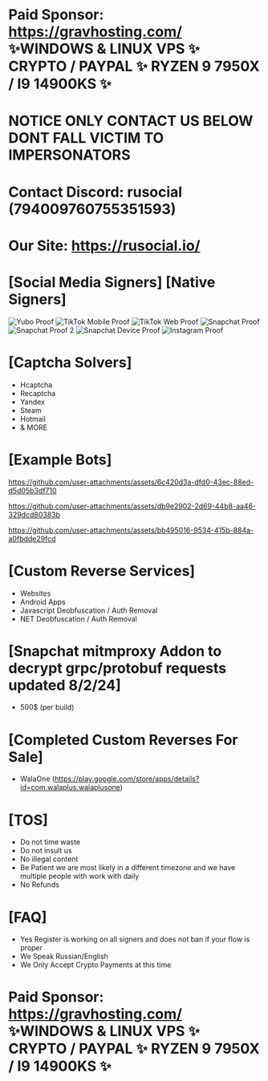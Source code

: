 # Paid Sponsor: https://gravhosting.com/ ✨WINDOWS & LINUX VPS ✨ CRYPTO / PAYPAL ✨ RYZEN 9 7950X / I9 14900KS ✨

# NOTICE ONLY CONTACT US BELOW DONT FALL VICTIM TO IMPERSONATORS

# Contact Discord: rusocial (794009760755351593)
# Our Site: https://rusocial.io/

# [Social Media Signers] [Native Signers]
![Yubo Proof](https://github.com/piombilubicsr/Signers/assets/154801595/ec84c9c4-da9c-4c7c-beb0-093560d4e081)
![TikTok Mobile Proof](https://github.com/piombilubicsr/Signers/assets/154801595/05ba4bd6-e9ba-4218-b76e-ee9a496a0f7c)
![TikTok Web Proof](https://github.com/piombilubicsr/Signers/assets/154801595/70d9ed9d-37a3-404f-8436-885571eaad6c)
![Snapchat Proof](https://github.com/piombilubicsr/Signers/assets/154801595/0f092238-0280-4e83-afcd-a4515501403a)
![Snapchat Proof 2](https://github.com/piombilubicsr/Signers/assets/154801595/f21952ba-f94b-4b11-8ce5-559e825f0b9e)
![Snapchat Device Proof](https://github.com/piombilubicsr/Signers/assets/154801595/7a291593-bae2-4f84-bad6-b5dc6d53d678)
![Instagram Proof](https://github.com/piombilubicsr/Signers/assets/154801595/dd5ef434-2fe3-4c93-bace-d527df34b3e9)

# [Captcha Solvers]
- Hcaptcha
- Recaptcha
- Yandex
- Steam
- Hotmail
- & MORE

# [Example Bots]

https://github.com/user-attachments/assets/6c420d3a-dfd0-43ec-88ed-d5d05b3df710

https://github.com/user-attachments/assets/db9e2902-2d69-44b8-aa46-329dcd80383b

https://github.com/user-attachments/assets/bb495016-9534-415b-884a-a0fbdde29fcd

# [Custom Reverse Services]
- Websites
- Android Apps
- Javascript Deobfuscation / Auth Removal
- NET Deobfuscation / Auth Removal

# [Snapchat mitmproxy Addon to decrypt grpc/protobuf requests updated 8/2/24]
- 500$ (per build)

# [Completed Custom Reverses For Sale]
- WalaOne (https://play.google.com/store/apps/details?id=com.walaplus.walaplusone)

# [TOS]
- Do not time waste
- Do not insult us
- No illegal content
- Be Patient we are most likely in a different timezone and we have multiple people with work with daily
- No Refunds

# [FAQ]
- Yes Register is working on all signers and does not ban if your flow is proper
- We Speak Russian/English
- We Only Accept Crypto Payments at this time

# Paid Sponsor: https://gravhosting.com/ ✨WINDOWS & LINUX VPS ✨ CRYPTO / PAYPAL ✨ RYZEN 9 7950X / I9 14900KS ✨
